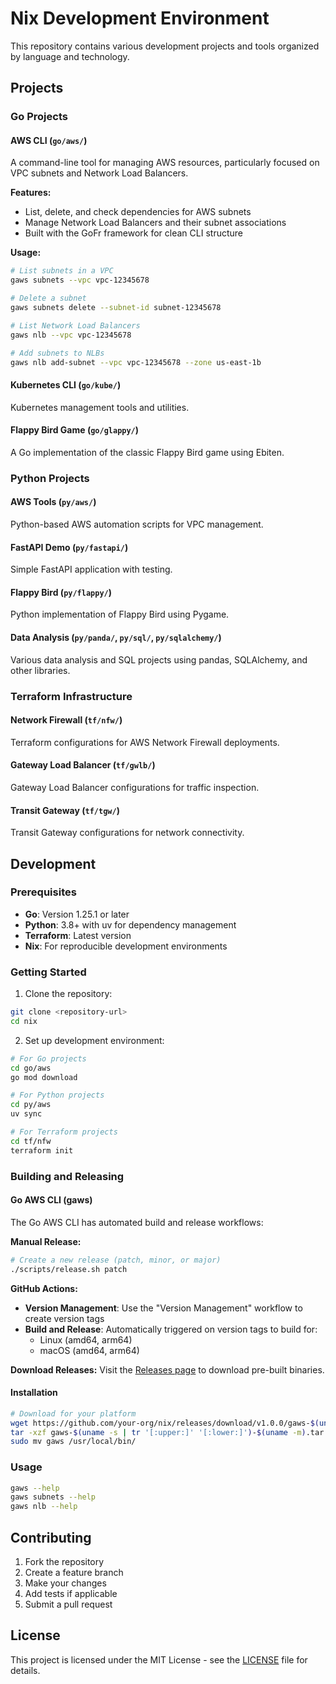 # Nix Development Environment

This repository contains various development projects and tools organized by language and technology.

## Projects

### Go Projects

#### AWS CLI (`go/aws/`)
A command-line tool for managing AWS resources, particularly focused on VPC subnets and Network Load Balancers.

**Features:**
- List, delete, and check dependencies for AWS subnets
- Manage Network Load Balancers and their subnet associations
- Built with the GoFr framework for clean CLI structure

**Usage:**
```bash
# List subnets in a VPC
gaws subnets --vpc vpc-12345678

# Delete a subnet
gaws subnets delete --subnet-id subnet-12345678

# List Network Load Balancers
gaws nlb --vpc vpc-12345678

# Add subnets to NLBs
gaws nlb add-subnet --vpc vpc-12345678 --zone us-east-1b
```

#### Kubernetes CLI (`go/kube/`)
Kubernetes management tools and utilities.

#### Flappy Bird Game (`go/glappy/`)
A Go implementation of the classic Flappy Bird game using Ebiten.

### Python Projects

#### AWS Tools (`py/aws/`)
Python-based AWS automation scripts for VPC management.

#### FastAPI Demo (`py/fastapi/`)
Simple FastAPI application with testing.

#### Flappy Bird (`py/flappy/`)
Python implementation of Flappy Bird using Pygame.

#### Data Analysis (`py/panda/`, `py/sql/`, `py/sqlalchemy/`)
Various data analysis and SQL projects using pandas, SQLAlchemy, and other libraries.

### Terraform Infrastructure

#### Network Firewall (`tf/nfw/`)
Terraform configurations for AWS Network Firewall deployments.

#### Gateway Load Balancer (`tf/gwlb/`)
Gateway Load Balancer configurations for traffic inspection.

#### Transit Gateway (`tf/tgw/`)
Transit Gateway configurations for network connectivity.

## Development

### Prerequisites

- **Go**: Version 1.25.1 or later
- **Python**: 3.8+ with uv for dependency management
- **Terraform**: Latest version
- **Nix**: For reproducible development environments

### Getting Started

1. Clone the repository:
```bash
git clone <repository-url>
cd nix
```

2. Set up development environment:
```bash
# For Go projects
cd go/aws
go mod download

# For Python projects
cd py/aws
uv sync

# For Terraform projects
cd tf/nfw
terraform init
```

### Building and Releasing

#### Go AWS CLI (gaws)

The Go AWS CLI has automated build and release workflows:

**Manual Release:**
```bash
# Create a new release (patch, minor, or major)
./scripts/release.sh patch
```

**GitHub Actions:**
- **Version Management**: Use the "Version Management" workflow to create version tags
- **Build and Release**: Automatically triggered on version tags to build for:
  - Linux (amd64, arm64)
  - macOS (amd64, arm64)

**Download Releases:**
Visit the [Releases page](https://github.com/your-org/nix/releases) to download pre-built binaries.

#### Installation

```bash
# Download for your platform
wget https://github.com/your-org/nix/releases/download/v1.0.0/gaws-$(uname -s | tr '[:upper:]' '[:lower:]')-$(uname -m).tar.gz
tar -xzf gaws-$(uname -s | tr '[:upper:]' '[:lower:]')-$(uname -m).tar.gz
sudo mv gaws /usr/local/bin/
```

### Usage

```bash
gaws --help
gaws subnets --help
gaws nlb --help
```

## Contributing

1. Fork the repository
2. Create a feature branch
3. Make your changes
4. Add tests if applicable
5. Submit a pull request

## License

This project is licensed under the MIT License - see the [LICENSE](LICENSE) file for details.